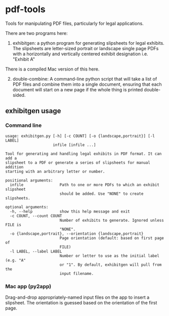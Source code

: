 # pdf-tools
Tools for manipulating PDF files, particularly for legal applications.

There are two programs here:
1. exhibitgen: a python program for generating slipsheets for legal exhibits.
  The slipsheets are letter-sized portrait or landscape single page PDFs with a
  horizontally and vertically centered exhibit designation i.e. "Exhibit A"
  
  There is a compiled Mac version of this here.  

2. double-combine: A command-line python script that will take a list of PDF files and combine them into a single document, ensuring that each document will start on a new page if the whole thing is printed double-sided.

## exhibitgen usage
### Command line
```
usage: exhibitgen.py [-h] [-c COUNT] [-o {landscape,portrait}] [-l LABEL]
                     infile [infile ...]

Tool for generating and handling legal exhibits in PDF format. It can add a
slipsheet to a PDF or generate a series of slipsheets for manual addition
starting with an arbitrary letter or number.

positional arguments:
  infile                Path to one or more PDFs to which an exhibit slipsheet
                        should be added. Use "NONE" to create slipsheets.

optional arguments:
  -h, --help            show this help message and exit
  -c COUNT, --count COUNT
                        Number of exhibits to generate. Ignored unless FILE is
                        "NONE".
  -o {landscape,portrait}, --orientation {landscape,portrait}
                        Page orientation (default: based on first page of
                        FILE)
  -l LABEL, --label LABEL
                        Number or letter to use as the initial label (e.g. "A"
                        or "1". By default, exhibitgen will pull from the
                        input filename.
```
### Mac app (py2app)
Drag-and-drop appropriately-named input files on the app to insert a slipsheet. The orientation is guessed based on the orientation of the first page.
